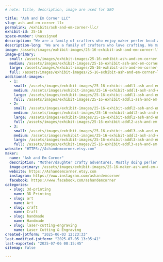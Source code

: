 ```yaml
---
# note: title, description, image are used for SEO

title: "Ash and Em Corner LLC"
slug: ash-and-em-corner-llc
permalink: /exhibits/ash-and-em-corner-llc/
exhibit-id: 25-16
space-number: Unassigned
description: "We are a family of crafters who enjoy maker perler bead art, 3d printing and engraving pieces."
description-long: "We are a family of crafters who love crafting. We make pixel art with perle beads, 3d printing designs and engraving coaster and other things with our laser engraver."
image: /assets/images/exhibit-images/25-16-exhibit-ash-and-em-corner-llc-fe6447e9-6e1b-4c03-a83c-8ce5384eb23b-43-22-large.jpeg
image-primary: 
  small: /assets/images/exhibit-images/25-16-exhibit-ash-and-em-corner-llc-fe6447e9-6e1b-4c03-a83c-8ce5384eb23b-43-22-small.jpeg
  medium: /assets/images/exhibit-images/25-16-exhibit-ash-and-em-corner-llc-fe6447e9-6e1b-4c03-a83c-8ce5384eb23b-43-22-medium.jpeg
  large: /assets/images/exhibit-images/25-16-exhibit-ash-and-em-corner-llc-fe6447e9-6e1b-4c03-a83c-8ce5384eb23b-43-22-large.jpeg
  full: /assets/images/exhibit-images/25-16-exhibit-ash-and-em-corner-llc-fe6447e9-6e1b-4c03-a83c-8ce5384eb23b-43-22-full.jpeg
additional-images: 
  - 1:
    small: /assets/images/exhibit-images/25-16-exhibit-addl1-ash-and-em-corner-llc-img-7415-small.jpeg
    medium: /assets/images/exhibit-images/25-16-exhibit-addl1-ash-and-em-corner-llc-img-7415-medium.jpeg
    large: /assets/images/exhibit-images/25-16-exhibit-addl1-ash-and-em-corner-llc-img-7415-large.jpeg
    full: /assets/images/exhibit-images/25-16-exhibit-addl1-ash-and-em-corner-llc-img-7415-full.jpeg
  - 2:
    small: /assets/images/exhibit-images/25-16-exhibit-addl2-ash-and-em-corner-llc-img-7415-7604-small.jpeg
    medium: /assets/images/exhibit-images/25-16-exhibit-addl2-ash-and-em-corner-llc-img-7415-7604-medium.jpeg
    large: /assets/images/exhibit-images/25-16-exhibit-addl2-ash-and-em-corner-llc-img-7415-7604-large.jpeg
    full: /assets/images/exhibit-images/25-16-exhibit-addl2-ash-and-em-corner-llc-img-7415-7604-full.jpeg
  - 3:
    small: /assets/images/exhibit-images/25-16-exhibit-addl3-ash-and-em-corner-llc-6730970e-2029-45b7-9860-8343b25ae26d-small.jpeg
    medium: /assets/images/exhibit-images/25-16-exhibit-addl3-ash-and-em-corner-llc-6730970e-2029-45b7-9860-8343b25ae26d-medium.jpeg
    large: /assets/images/exhibit-images/25-16-exhibit-addl3-ash-and-em-corner-llc-6730970e-2029-45b7-9860-8343b25ae26d-large.jpeg
    full: /assets/images/exhibit-images/25-16-exhibit-addl3-ash-and-em-corner-llc-6730970e-2029-45b7-9860-8343b25ae26d-full.jpeg
website: "HTTPS://Ashandemcorner.etsy.com"
maker: 
  name: "Ash and Em Corner"
  description: "Mother/daughter crafty adventures. Mostly doing perler art"
  image-primary: /assets/images/exhibit-images/25-16-maker-ash-and-em-corner-llc-img-7391-medium.png
  website: https://Ashandemcorner.etsy.com
  instagram: https://www.instagram.com/ashandemcorner
  facebook: https://www.facebook.com/ashandemcorner
categories: 
  - slug: 3d-printing
    name: 3D Printing
  - slug: art
    name: Art
  - slug: craft
    name: Craft
  - slug: handmade
    name: Handmade
  - slug: laser-cutting-engraving
    name: Laser Cutting & Engraving
created-jotform: "2025-06-03 12:23:33"
last-modified-jotform: "2025-07-05 13:05:41"
last-exported: "2025-07-06 08:15:45"
sitemap: false

---
```


